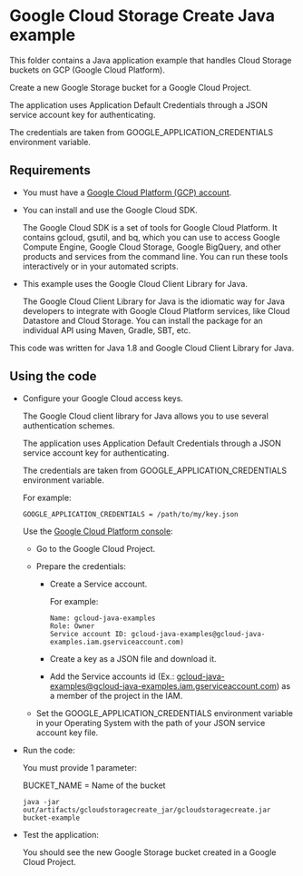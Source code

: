 # Google Cloud Storage Create Java example

This folder contains a Java application example that handles Cloud Storage buckets on GCP (Google Cloud Platform).

Create a new Google Storage bucket for a Google Cloud Project.

The application uses Application Default Credentials through a JSON service account key for authenticating.

The credentials are taken from GOOGLE_APPLICATION_CREDENTIALS environment variable.




## Requirements

* You must have a [Google Cloud Platform (GCP) account](http://cloud.google.com/).

* You can install and use the Google Cloud SDK.

  The Google Cloud SDK is a set of tools for Google Cloud Platform.
  It contains gcloud, gsutil, and bq, which you can use to access Google Compute Engine, Google Cloud Storage, Google BigQuery,
  and other products and services from the command line. You can run these tools interactively or in your automated scripts.

* This example uses the Google Cloud Client Library for Java.

  The Google Cloud Client Library for Java is the idiomatic way for Java developers to integrate with Google Cloud Platform services,
  like Cloud Datastore and Cloud Storage. You can install the package for an individual API using Maven, Gradle, SBT, etc.

This code was written for Java 1.8 and Google Cloud Client Library for Java.




## Using the code

* Configure your Google Cloud access keys.

  The Google Cloud client library for Java allows you to use several authentication schemes.

  The application uses Application Default Credentials through a JSON service account key for authenticating.

  The credentials are taken from GOOGLE_APPLICATION_CREDENTIALS environment variable.

  For example:
  
  ```
  GOOGLE_APPLICATION_CREDENTIALS = /path/to/my/key.json
  ```

  Use the [Google Cloud Platform console](http://cloud.google.com/):

  * Go to the Google Cloud Project. 

  * Prepare the credentials:
    * Create a Service account.
    
      For example:
      ```
      Name: gcloud-java-examples
      Role: Owner
      Service account ID: gcloud-java-examples@gcloud-java-examples.iam.gserviceaccount.com)
      ```

    * Create a key as a JSON file and download it.

    * Add the Service accounts id (Ex.: gcloud-java-examples@gcloud-java-examples.iam.gserviceaccount.com) as a member of the project in the IAM.
    
  * Set the GOOGLE_APPLICATION_CREDENTIALS environment variable in your Operating System with the path of your JSON service account key file.

* Run the code:

  You must provide 1 parameter:

  BUCKET_NAME = Name of the bucket

  ```
  java -jar out/artifacts/gcloudstoragecreate_jar/gcloudstoragecreate.jar bucket-example
  ```

* Test the application:

  You should see the new Google Storage bucket created in a Google Cloud Project.
